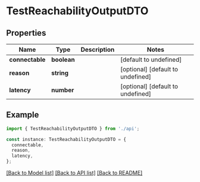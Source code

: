 # TestReachabilityOutputDTO

## Properties

| Name            | Type        | Description | Notes                             |
| --------------- | ----------- | ----------- | --------------------------------- |
| **connectable** | **boolean** |             | [default to undefined]            |
| **reason**      | **string**  |             | [optional] [default to undefined] |
| **latency**     | **number**  |             | [optional] [default to undefined] |

## Example

```typescript
import { TestReachabilityOutputDTO } from './api';

const instance: TestReachabilityOutputDTO = {
  connectable,
  reason,
  latency,
};
```

[[Back to Model list]](../README.md#documentation-for-models) [[Back to API list]](../README.md#documentation-for-api-endpoints) [[Back to README]](../README.md)
